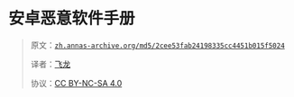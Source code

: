 # 安卓恶意软件手册

> 原文：[`zh.annas-archive.org/md5/2cee53fab24198335cc4451b015f5024`](https://zh.annas-archive.org/md5/2cee53fab24198335cc4451b015f5024)
> 
> 译者：[飞龙](https://github.com/wizardforcel)
> 
> 协议：[CC BY-NC-SA 4.0](http://creativecommons.org/licenses/by-nc-sa/4.0/)